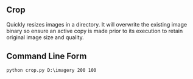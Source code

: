 ## Crop

Quickly resizes images in a directory. It will overwrite the existing image binary so ensure an active copy is made prior to its execution to retain original image size and quality.

## Command Line Form

```
python crop.py D:\imagery 200 100
```

